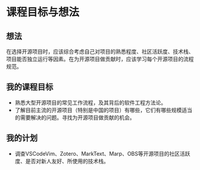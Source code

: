 # 课程目标与想法
## 想法

在选择开源项目时，应该综合考虑自己对项目的熟悉程度、社区活跃度、技术栈、项目能否独立运行等因素。在为开源项目做贡献时，应该学习每个开源项目的流程规范。

## 我的课程目标

- 熟悉大型开源项目的常见工作流程，及其背后的软件工程方法论。
- 了解目前主流的开源项目（特别是中国的项目）有哪些，它们有哪些规模适当的需要解决的问题。寻找为开源项目做贡献的机会。

## 我的计划

- 调查VSCodeVim、Zotero、MarkText、Marp、OBS等开源项目的社区活跃度、是否对新人友好、所使用的技术栈。
